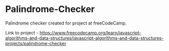 # Palindrome-Checker

Palindrome checker created for project at freeCodeCamp.

Link to project - https://www.freecodecamp.org/learn/javascript-algorithms-and-data-structures/javascript-algorithms-and-data-structures-projects/palindrome-checker
